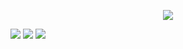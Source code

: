 <p align="center">
<img src=https://gifcity.carrd.co/assets/images/gallery224/13875ab8.gif?v=7421cb56 >

<p align=''center''> <img src=https://pixelsafari.neocities.org/blinkies/youhavemyheart.gif > <img src=https://gifcity.carrd.co/assets/images/gallery22/d6b82bc4.gif?v=7421cb56 > <img src=https://i.imgur.com/QWqzlpP.gif >
